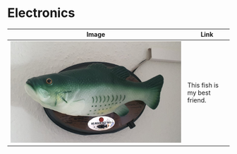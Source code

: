 # Electronics

| Image                                                   | Link                                                                                          |
|---------------------------------------------------------|-----------------------------------------------------------------------------------------------|
| [![billybass](_billybass-result.jpg)](billybass.md)     | This fish is my best friend.                                                                  |
